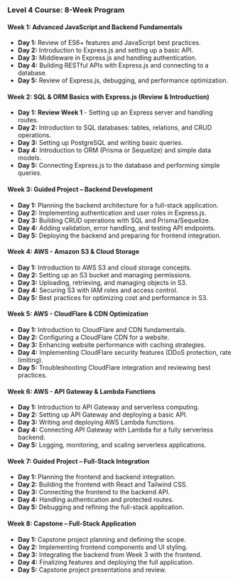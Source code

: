 ### **Level 4 Course: 8-Week Program**

#### **Week 1: Advanced JavaScript and Backend Fundamentals**

- **Day 1:** Review of ES6+ features and JavaScript best practices.
- **Day 2:** Introduction to Express.js and setting up a basic API.
- **Day 3:** Middleware in Express.js and handling authentication.
- **Day 4:** Building RESTful APIs with Express.js and connecting to a database.
- **Day 5:** Review of Express.js, debugging, and performance optimization.

#### **Week 2: SQL & ORM Basics with Express.js (Review & Introduction)**

- **Day 1:** **Review Week 1** - Setting up an Express server and handling routes.
- **Day 2:** Introduction to SQL databases: tables, relations, and CRUD operations.
- **Day 3:** Setting up PostgreSQL and writing basic queries.
- **Day 4:** Introduction to ORM (Prisma or Sequelize) and simple data models.
- **Day 5:** Connecting Express.js to the database and performing simple queries.

#### **Week 3: Guided Project – Backend Development**

- **Day 1:** Planning the backend architecture for a full-stack application.
- **Day 2:** Implementing authentication and user roles in Express.js.
- **Day 3:** Building CRUD operations with SQL and Prisma/Sequelize.
- **Day 4:** Adding validation, error handling, and testing API endpoints.
- **Day 5:** Deploying the backend and preparing for frontend integration.

#### **Week 4: AWS - Amazon S3 & Cloud Storage**

- **Day 1:** Introduction to AWS S3 and cloud storage concepts.
- **Day 2:** Setting up an S3 bucket and managing permissions.
- **Day 3:** Uploading, retrieving, and managing objects in S3.
- **Day 4:** Securing S3 with IAM roles and access control.
- **Day 5:** Best practices for optimizing cost and performance in S3.

#### **Week 5: AWS - CloudFlare & CDN Optimization**

- **Day 1:** Introduction to CloudFlare and CDN fundamentals.
- **Day 2:** Configuring a CloudFlare CDN for a website.
- **Day 3:** Enhancing website performance with caching strategies.
- **Day 4:** Implementing CloudFlare security features (DDoS protection, rate limiting).
- **Day 5:** Troubleshooting CloudFlare integration and reviewing best practices.

#### **Week 6: AWS - API Gateway & Lambda Functions**

- **Day 1:** Introduction to API Gateway and serverless computing.
- **Day 2:** Setting up API Gateway and deploying a basic API.
- **Day 3:** Writing and deploying AWS Lambda functions.
- **Day 4:** Connecting API Gateway with Lambda for a fully serverless backend.
- **Day 5:** Logging, monitoring, and scaling serverless applications.

#### **Week 7: Guided Project – Full-Stack Integration**

- **Day 1:** Planning the frontend and backend integration.
- **Day 2:** Building the frontend with React and Tailwind CSS.
- **Day 3:** Connecting the frontend to the backend API.
- **Day 4:** Handling authentication and protected routes.
- **Day 5:** Debugging and refining the full-stack application.

#### **Week 8: Capstone – Full-Stack Application**

- **Day 1:** Capstone project planning and defining the scope.
- **Day 2:** Implementing frontend components and UI styling.
- **Day 3:** Integrating the backend from Week 3 with the frontend.
- **Day 4:** Finalizing features and deploying the full application.
- **Day 5:** Capstone project presentations and review.
